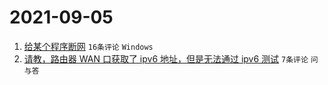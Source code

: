 # 2021-09-05

1. [给某个程序断网](https://www.v2ex.com/t/799940) `16条评论` `Windows`
1. [请教，路由器 WAN 口获取了 ipv6 地址，但是无法通过 ipv6 测试](https://www.v2ex.com/t/799927) `7条评论` `问与答`
